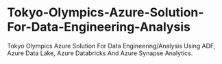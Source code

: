 # Tokyo-Olympics-Azure-Solution-For-Data-Engineering-Analysis
Tokyo Olympics Azure Solution For Data Engineering/Analysis Using ADF, Azure Data Lake, Azure Databricks And Azure Synapse Analytics.
